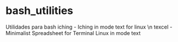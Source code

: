 # bash_utilities
Utilidades para bash
iching - Iching in mode text for linux \n
texcel - Minimalist Spreadsheet for Terminal Linux in mode text

